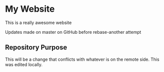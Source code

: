 # My Website

This is a really awesome website

Updates made on master on GitHub before rebase-another attempt

## Repository Purpose

This will be a change that conflicts 
with whatever is on the remote side.
This was edited locally.